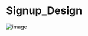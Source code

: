# Signup_Design

![image](https://user-images.githubusercontent.com/24944117/193669147-b34ece60-eaa7-44ae-bbf4-c30ac0253893.png)

